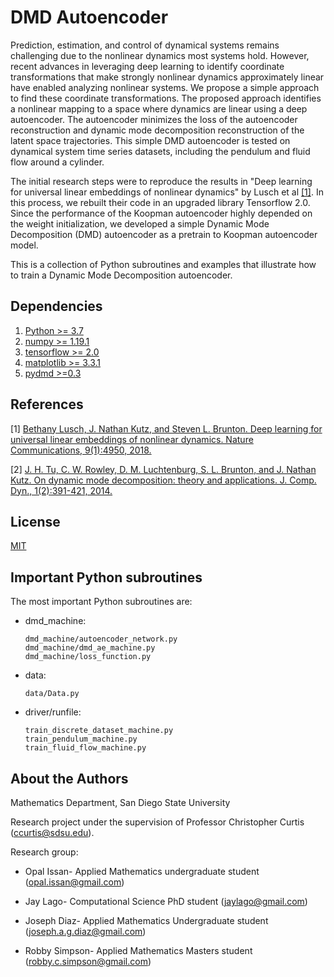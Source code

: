 # DMD Autoencoder

Prediction, estimation, and control of dynamical systems remains challenging due to the nonlinear dynamics most systems hold. However, recent advances in leveraging deep learning to identify coordinate transformations that make strongly nonlinear dynamics approximately linear have enabled analyzing nonlinear systems. We propose a simple approach to find these coordinate transformations. The proposed approach identifies a nonlinear mapping to a space where dynamics are linear using a deep autoencoder. The autoencoder minimizes the loss of the autoencoder reconstruction and dynamic mode decomposition reconstruction of the latent space trajectories. This simple DMD autoencoder is tested on dynamical system time series datasets, including the pendulum and fluid flow around a cylinder.

The initial research steps were to reproduce the results in "Deep learning for universal linear embeddings of nonlinear dynamics" by Lusch et al [[1]](https://arxiv.org/pdf/1712.09707.pdf). In this process, we rebuilt their code in an upgraded library Tensorflow 2.0. Since the performance of the Koopman autoencoder highly depended on the weight initialization, we developed a simple Dynamic Mode Decomposition (DMD) autoencoder as a pretrain to Koopman autoencoder model. 

This is a collection of Python subroutines and examples that illustrate how to train a Dynamic Mode Decomposition autoencoder. 

## Dependencies
1. [Python >= 3.7](https://www.python.org/downloads/)
1. [numpy >= 1.19.1](https://numpy.org/install/)
2. [tensorflow >= 2.0](https://www.tensorflow.org/install)
3. [matplotlib >= 3.3.1](https://matplotlib.org/users/installing.html)
4. [pydmd >=0.3](https://pypi.org/project/pydmd/)

## References
[1] [Bethany Lusch, J. Nathan Kutz, and Steven L. Brunton. Deep learning for universal linear embeddings of nonlinear dynamics. Nature Communications, 9(1):4950, 2018.](https://arxiv.org/pdf/1712.09707.pdf)

[2] [J. H. Tu, C. W. Rowley, D. M. Luchtenburg, S. L. Brunton, and J. Nathan Kutz. On dynamic mode decomposition: theory and applications. J. Comp. Dyn., 1(2):391-421, 2014.](https://arxiv.org/abs/1312.0041)


## License
[MIT](https://choosealicense.com/licenses/mit/)


## Important Python subroutines
The most important Python subroutines are:

  - dmd_machine:
 
        dmd_machine/autoencoder_network.py
        dmd_machine/dmd_ae_machine.py
        dmd_machine/loss_function.py

  - data:

        data/Data.py
   
  - driver/runfile:

        train_discrete_dataset_machine.py
        train_pendulum_machine.py 
        train_fluid_flow_machine.py



## About the Authors
Mathematics Department, San Diego State University 

Research project under the supervision of Professor Christopher Curtis (ccurtis@sdsu.edu). 

Research group: 

- Opal Issan- Applied Mathematics undergraduate student (opal.issan@gmail.com)

- Jay Lago- Computational Science PhD student (jaylago@gmail.com)

- Joseph Diaz- Applied Mathematics Undergraduate student (joseph.a.g.diaz@gmail.com)

- Robby Simpson- Applied Mathematics Masters student (robby.c.simpson@gmail.com)


